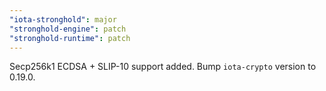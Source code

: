 ```yaml
---
"iota-stronghold": major
"stronghold-engine": patch
"stronghold-runtime": patch
---
```


Secp256k1 ECDSA + SLIP-10 support added.
Bump `iota-crypto` version to 0.19.0.
